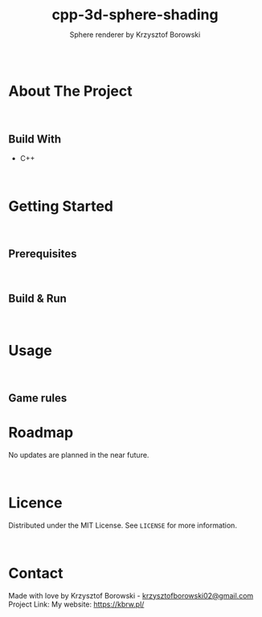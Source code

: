 <p align="center">
    <h1 align="center" style="border-bottom: none; margin-bottom: 0">
        <strong>
            cpp-3d-sphere-shading
        </strong>
    </h1>

  <p align="center">
    Sphere renderer by Krzysztof Borowski
    <br />
    <!--
    <a href="DEMO LINK"><strong>View Demo»</strong></a>
    -->
  </p>
</p>

<br><br>

# About The Project


<br>

## Build With
* C++

<br>

# Getting Started

<br>

## Prerequisites


<br>

## Build & Run


<br>

# Usage


<br>

## Game rules


# Roadmap
No updates are planned in the near future.

<br>

# Licence
Distributed under the MIT License. See `LICENSE` for more information.

<br>

# Contact
Made with love by Krzysztof Borowski - krzysztofborowski02@gmail.com
<br>
Project Link:
My website: https://kbrw.pl/